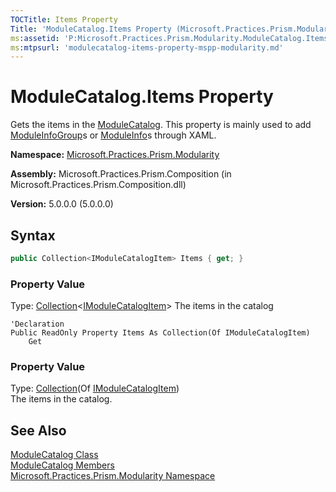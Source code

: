 ```yaml
---
TOCTitle: Items Property
Title: 'ModuleCatalog.Items Property (Microsoft.Practices.Prism.Modularity)'
ms:assetid: 'P:Microsoft.Practices.Prism.Modularity.ModuleCatalog.Items'
ms:mtpsurl: 'modulecatalog-items-property-mspp-modularity.md'
---
```


# ModuleCatalog.Items Property

Gets the items in the [ModuleCatalog](/patterns-practices/reference/modulecatalog-class-mspp-modularity). This property is mainly used to add [ModuleInfoGroup](/patterns-practices/reference/moduleinfogroup-class-mspp-modularity)s or [ModuleInfo](/patterns-practices/reference/moduleinfo-class-mspp-modularity)s through XAML.

**Namespace:** [Microsoft.Practices.Prism.Modularity](/patterns-practices/reference/mspp-modularity-namespace)

**Assembly:** Microsoft.Practices.Prism.Composition (in Microsoft.Practices.Prism.Composition.dll)

**Version:** 5.0.0.0 (5.0.0.0)

## Syntax

```C#
public Collection<IModuleCatalogItem> Items { get; }
```

### Property Value

Type: [Collection](http://msdn.microsoft.com/en-us/library/ms132397)&lt;[IModuleCatalogItem](/patterns-practices/reference/imodulecatalogitem-interface-mspp-modularity)&gt;
The items in the catalog

```VB
'Declaration
Public ReadOnly Property Items As Collection(Of IModuleCatalogItem)
	Get
```

### Property Value

Type: [Collection](http://msdn.microsoft.com/en-us/library/ms132397)(Of [IModuleCatalogItem](/patterns-practices/reference/imodulecatalogitem-interface-mspp-modularity))  
The items in the catalog.

## See Also

[ModuleCatalog Class](/patterns-practices/reference/modulecatalog-class-mspp-modularity)<br/>
[ModuleCatalog Members](/patterns-practices/reference/modulecatalog-members-mspp-modularity)<br/>
[Microsoft.Practices.Prism.Modularity Namespace](/patterns-practices/reference/mspp-modularity-namespace)<br/>